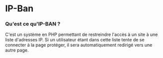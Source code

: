 # IP-Ban

### Qu'est ce qu'IP-BAN ?

C'est un système en PHP permettant de restreindre l'accès à un site à une liste d'adresses IP. Si un utilisateur étant dans cette liste tente de se connecter à la page protéger, il sera automatiquement redirigé vers une autre page.